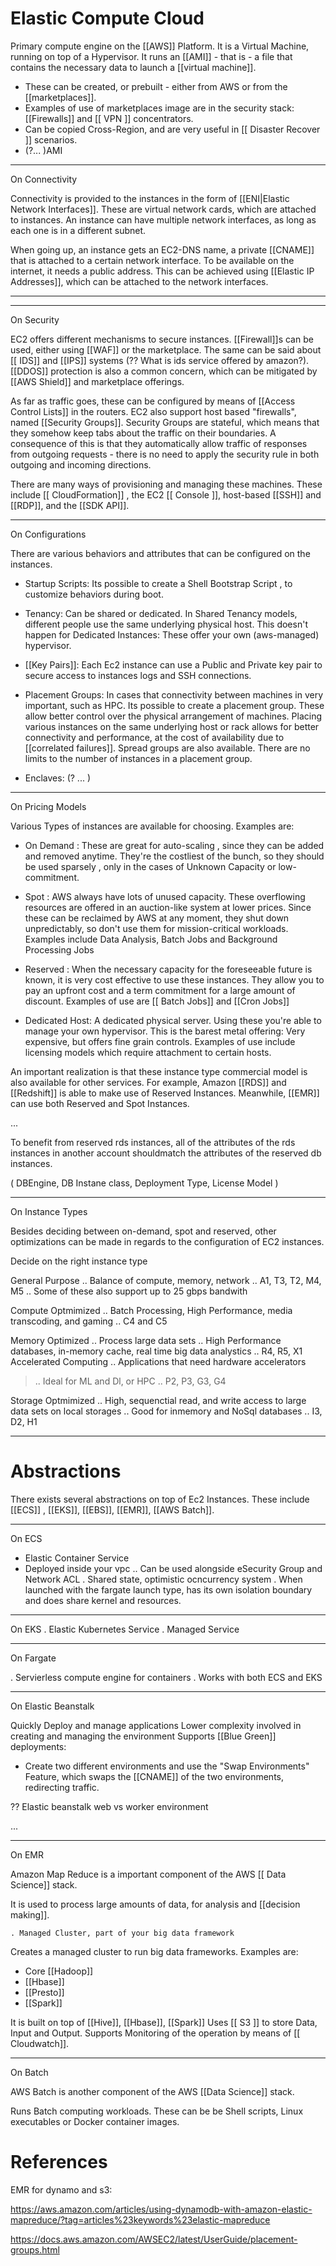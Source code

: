 # Elastic Compute Cloud

Primary compute engine on the [[AWS]] Platform. It is a Virtual Machine, running on top of a Hypervisor. It runs an [[AMI]] - that is - a file that contains the necessary data to launch a [[virtual machine]].

* These can be created, or prebuilt - either from AWS or from the [[marketplaces]].
* Examples of use of marketplaces image are in the security stack: [[Firewalls]] and [[ VPN ]] concentrators.
* Can be copied Cross-Region, and are very useful in [[ Disaster Recover ]] scenarios.
* (?... )AMI

___

On Connectivity

Connectivity is provided to the instances in the form of [[ENI|Elastic Network Interfaces]]. These are virtual network cards, which are attached to instances. An instance can have multiple network interfaces, as long as each one is in a different subnet.

When going up, an instance gets an EC2-DNS name, a private [[CNAME]] that is attached to a certain network interface. To be available on the internet, it needs a public address. This can be achieved using [[Elastic IP Addresses]], which can be attached to the network interfaces.

___

___

On Security

EC2 offers different mechanisms to secure instances. [[Firewall]]s can be used, either using [[WAF]]  or the marketplace. The same can be said about [[ IDS]] and [[IPS]] systems (?? What is ids service offered by amazon?).  [[DDOS]] protection is also a common concern, which can be mitigated by [[AWS Shield]] and marketplace offerings.

As far as traffic goes, these can be configured by means of [[Access Control Lists]] in the routers. EC2 also support host based "firewalls", named [[Security Groups]].
Security Groups are stateful, which means that they somehow keep tabs about the traffic on their boundaries. A consequence of this is that they automatically allow traffic of responses from outgoing requests - there is no need to apply the security rule in both outgoing and incoming directions.

There are many ways of provisioning and managing these machines. These include [[ CloudFormation]] , the EC2 [[ Console ]], host-based [[SSH]] and [[RDP]], and the [[SDK API]].

___

On Configurations

There are various behaviors and attributes that can be configured on the instances.

* Startup Scripts: Its possible to create a Shell Bootstrap Script , to customize behaviors during boot.

* Tenancy: Can be shared or dedicated. In Shared Tenancy models, different people use the same underlying physical host. This doesn't happen for Dedicated Instances: These offer your own (aws-managed) hypervisor.

* [[Key Pairs]]: Each Ec2 instance can use a Public and Private key pair to secure access to instances logs and SSH connections.

* Placement Groups: In cases that connectivity between machines in very important, such as HPC. Its possible to create a placement group. These allow better control over the physical arrangement of machines.
Placing various instances on the same underlying host or rack allows for better connectivity and performance, at the cost of availability due to [[correlated failures]]. Spread groups are also available.
There are no limits to the number of instances in a placement group.

* Enclaves:  (? ... )

___

On Pricing Models

Various Types of instances are available for choosing. Examples are:

* On Demand : These are great for auto-scaling , since they can be added and removed anytime. They're the costliest of the bunch, so they should be used sparsely , only in the cases of Unknown Capacity or low-commitment.

* Spot : AWS always have lots of unused capacity. These overflowing resources are offered in an auction-like system at lower prices. Since these can be reclaimed by AWS at any moment, they shut down unpredictably, so don't use them for mission-critical workloads. Examples include Data Analysis, Batch Jobs and Background Processing Jobs

* Reserved : When the necessary capacity for the foreseeable future is known, it is very cost effective to use these instances. They allow you to pay an upfront cost and a term commitment for a large amount of discount. Examples of use are [[ Batch Jobs]] and [[Cron Jobs]]

* Dedicated Host: A dedicated physical server. Using these you're able to manage your own hypervisor. This is the barest metal offering: Very expensive, but offers fine grain controls. Examples of use include licensing models which require attachment to certain hosts.

An important realization is that these instance type commercial model is also available for other services. For example, Amazon [[RDS]] and [[Redshift]] is able to make use of Reserved Instances. Meanwhile, [[EMR]] can use both Reserved and Spot Instances.

...

To benefit from reserved rds instances, all of the attributes of the rds instances in another account shouldmatch the attributes of the reserved db instances.

( DBEngine, DB Instane class, Deployment Type, License Model )
___

On Instance Types

Besides deciding between on-demand, spot and reserved, other optimizations can be made in regards to the configuration of EC2 instances.

 Decide on the right instance type

 General Purpose
  .. Balance of compute, memory, network
  .. A1, T3, T2, M4, M5
  .. Some of these also support up to 25 gbps bandwith

 Compute Optmimized
  .. Batch Processing, High Performance, media transcoding, and gaming
  .. C4 and C5

 Memory Optimized
  .. Process large data sets
  .. High Performance databases, in-memory cache, real time big data analystics
  .. R4, R5, X1
 Accelerated Computing
  .. Applications that need hardware accelerators
  >.. Ideal for  ML and Dl, or HPC
  .. P2, P3, G3, G4

 Storage Optmimized
  .. High, sequenctial read, and write access to large data sets on local storages
  .. Good for inmemory and NoSql databases
  .. I3, D2, H1

___

# Abstractions

There exists several abstractions on top of Ec2 Instances.  These include [[ECS]] , [[EKS]], [[EBS]], [[EMR]], [[AWS Batch]].

___

On ECS

* Elastic Container Service
* Deployed inside your vpc
 .. Can be used alongside eSecurity Group and Network ACL
. Shared state, optimistic ocncurrency system
.  When launched with the fargate launch type, has its own isolation boundary and does share kernel and resources.

___

On EKS
    . Elastic Kubernetes Service
    . Managed Service

___

On Fargate

. Servierless compute engine for containers
. Works with both ECS and EKS

___

On Elastic Beanstalk

Quickly Deploy and manage applications
Lower complexity involved in creating and managing the environment
Supports [[Blue Green]] deployments:

* Create two different environments and use the "Swap Environments" Feature, which swaps the [[CNAME]] of the two environments, redirecting traffic.

?? Elastic beanstalk web vs worker environment

...

___

On EMR

Amazon Map Reduce is a important component of the AWS [[ Data Science]] stack.

It is used to process large amounts of data, for analysis and [[decision making]].

    . Managed Cluster, part of your big data framework

Creates a managed cluster to run big data frameworks. Examples are:

* Core [[Hadoop]]
* [[Hbase]]
* [[Presto]]
* [[Spark]]

It is built on top of [[Hive]], [[Hbase]], [[Spark]]
Uses [[ S3 ]] to store Data, Input and Output.
Supports Monitoring of the operation by means of [[ Cloudwatch]].

___

On Batch

AWS Batch is another component of the AWS [[Data Science]] stack.

Runs Batch computing workloads. These can be be Shell scripts, Linux executables or Docker container images.

# References

EMR for dynamo and s3:

<https://aws.amazon.com/articles/using-dynamodb-with-amazon-elastic-mapreduce/?tag=articles%23keywords%23elastic-mapreduce>

<https://docs.aws.amazon.com/AWSEC2/latest/UserGuide/placement-groups.html>
